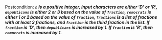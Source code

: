 Postcondition: ***`n` is a positive integer, input characters are either 'D' or 'R', `depublicans` is either 2 or 3 based on the value of `fraction`, `remocrats` is either 1 or 2 based on the value of `fraction`, `fractions` is a list of fractions with at least 3 fractions, and `fraction` is the third fraction in the list. If `fraction` is 'D', then `depublicans` is increased by 1. If `fraction` is 'R', then `remocrats` is increased by 1.***